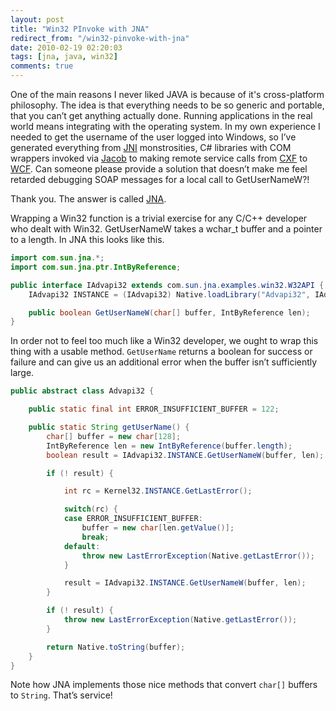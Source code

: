 ```yaml
---
layout: post
title: "Win32 PInvoke with JNA"
redirect_from: "/win32-pinvoke-with-jna"
date: 2010-02-19 02:20:03
tags: [jna, java, win32]
comments: true
---
```

One of the main reasons I never liked JAVA is because of it's cross-platform philosophy. The idea is that everything needs to be so generic and portable, that you can’t get anything actually done. Running applications in the real world means integrating with the operating system. In my own experience I needed to get the username of the user logged into Windows, so I’ve generated everything from [JNI](http://java.sun.com/j2se/1.5.0/docs/guide/jni/) monstrosities, C# libraries with COM wrappers invoked via [Jacob](http://danadler.com/jacob/) to making remote service calls from [CXF](http://cxf.apache.org/) to [WCF](http://msdn.microsoft.com/en-us/netframework/aa663324.aspx). Can someone please provide a solution that doesn’t make me feel retarded debugging SOAP messages for a local call to GetUserNameW?!

Thank you. The answer is called [JNA](https://github.com/twall/jna/).

Wrapping a Win32 function is a trivial exercise for any C/C++ developer who dealt with Win32. GetUserNameW takes a wchar_t buffer and a pointer to a length. In JNA this looks like this.

```java
import com.sun.jna.*;
import com.sun.jna.ptr.IntByReference;

public interface IAdvapi32 extends com.sun.jna.examples.win32.W32API {
    IAdvapi32 INSTANCE = (IAdvapi32) Native.loadLibrary("Advapi32", IAdvapi32.class);

    public boolean GetUserNameW(char[] buffer, IntByReference len);
}
```

In order not to feel too much like a Win32 developer, we ought to wrap this thing with a usable method. `GetUserName` returns a boolean for success or failure and can give us an additional error when the buffer isn’t sufficiently large.

```java
public abstract class Advapi32 {

    public static final int ERROR_INSUFFICIENT_BUFFER = 122;

    public static String getUserName() {
        char[] buffer = new char[128];
        IntByReference len = new IntByReference(buffer.length);
        boolean result = IAdvapi32.INSTANCE.GetUserNameW(buffer, len);

        if (! result) {

            int rc = Kernel32.INSTANCE.GetLastError();

            switch(rc) {
            case ERROR_INSUFFICIENT_BUFFER:
                buffer = new char[len.getValue()];
                break;
            default:
                throw new LastErrorException(Native.getLastError());
            }

            result = IAdvapi32.INSTANCE.GetUserNameW(buffer, len);
        }

        if (! result) {
            throw new LastErrorException(Native.getLastError());
        }

        return Native.toString(buffer);
    }
}
```

Note how JNA implements those nice methods that convert `char[]` buffers to `String`. That’s service!

